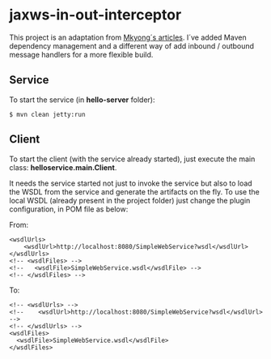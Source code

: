 # jaxws-in-out-interceptor
This project is an adaptation from [Mkyong´s articles](http://www.mkyong.com/webservices/jax-ws/jax-ws-soap-handler-in-server-side/). I´ve added Maven dependency management and a different way of add
inbound / outbound message handlers for a more flexible build.

## Service
To start the service (in **hello-server** folder):

```
$ mvn clean jetty:run
```

## Client
To start the client (with the service already started), just execute the main class: **helloservice.main.Client**.

It needs the service started  not just to invoke the service but also to load the WSDL from the service and generate the
artifacts on the fly. To use the local WSDL (already present in the project folder) just change the plugin configuration,
in POM file as below:

From:
```
<wsdlUrls>
	<wsdlUrl>http://localhost:8080/SimpleWebService?wsdl</wsdlUrl>
</wsdlUrls>
<!-- <wsdlFiles> -->
<!--   <wsdlFile>SimpleWebService.wsdl</wsdlFile> -->
<!-- </wsdlFiles> -->
```

To:
```
<!-- <wsdlUrls> -->
<!-- 	<wsdlUrl>http://localhost:8080/SimpleWebService?wsdl</wsdlUrl> -->
<!-- </wsdlUrls> -->
<wsdlFiles>
  <wsdlFile>SimpleWebService.wsdl</wsdlFile>
</wsdlFiles>
```

